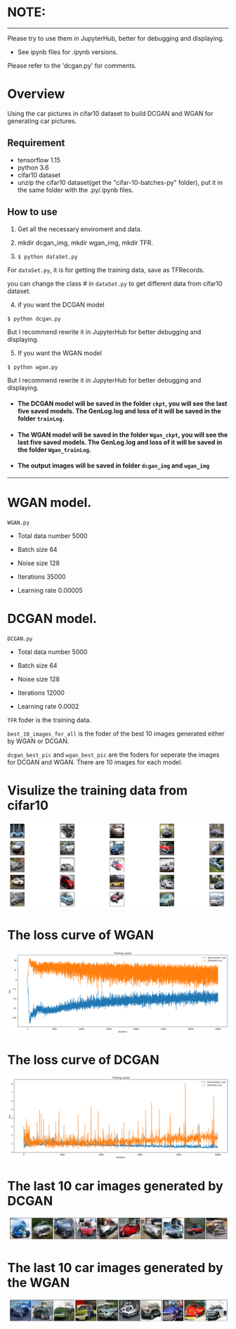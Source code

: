 # NOTE:
---
Please try to use them in JupyterHub, better for debugging and displaying.
* See ipynb files for .ipynb versions.

Please refer to the 'dcgan.py' for comments.

# Overview

Using the car pictures in cifar10 dataset to build DCGAN and WGAN for generating car pictures.

[//]: # (Image References)

[image1]: ./pictures/carcifardata.png

[image2]: ./pictures/loss_wgan.png

[image3]: ./pictures/loss_dcgan.png

[image4]: ./pictures/dcgan_last.png

[image5]: ./pictures/wgan_last.png

## Requirement

* tensorflow 1.15
* python 3.6 
* cifar10 dataset
* unzip the cifar10 dataset(get the "cifar-10-batches-py" folder), put it in the same folder with the .py/.ipynb files. 

## How to use

1. Get all the necessary enviroment and data.
2. mkdir dcgan_img, mkdir wgan_img, mkdir TFR.

3. `$ python dataSet.py`

For `dataSet.py`, it is for getting the training data, save as TFRecords.

you can change the class # in `dataSet.py` to get different data from cifar10 dataset.

4. if you want the DCGAN model

`$ python dcgan.py`

But I recommend rewrite it in JupyterHub for better debugging and displaying.

5. If you want the WGAN model

`$ python wgan.py`

But I recommend rewrite it in JupyterHub for better debugging and displaying.

* #### The DCGAN model will be saved in the folder `ckpt`, you will see the last five saved models. The GenLog.log and loss of it will be saved in the folder `trainLog`.

* #### The WGAN model will be saved in the folder `Wgan_ckpt`, you will see the last five saved models. The GenLog.log and loss of it will be saved in the folder `Wgan_trainLog`.

* #### The output images will be saved in folder `dcgan_img` and `wgan_img`

---
# WGAN model.

`WGAN.py`

* Total data number 	5000

* Batch size	64

* Noise size	128

* Iterations	35000

* Learning rate	0.00005



# DCGAN model.

`DCGAN.py`

* Total data number 	5000

* Batch size	64

* Noise size	128

* Iterations	12000

* Learning rate	0.0002

 `TFR` foder is the training data.

`best_10_images_for_all` is the foder of the best 10 images generated either by WGAN or DCGAN.

`dcgan_best_pic` and `wgan_best_pic` are the foders for seperate the images for DCGAN and WGAN. There are 10 images for each model.

# Visulize the training data from cifar10

![alt text][image1]

# The loss curve of WGAN

![alt text][image2]

# The loss curve of DCGAN 

![alt text][image3]

# The last 10 car images generated by DCGAN

![alt text][image4]

# The last 10 car images generated by the WGAN

![alt text][image5]

